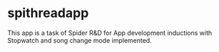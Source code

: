 # spithreadapp

This app is a task of Spider R&D for App development inductions with Stopwatch and song change mode implemented. 
